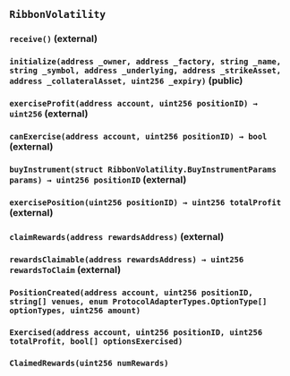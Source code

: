 ## `RibbonVolatility`






### `receive()` (external)





### `initialize(address _owner, address _factory, string _name, string _symbol, address _underlying, address _strikeAsset, address _collateralAsset, uint256 _expiry)` (public)





### `exerciseProfit(address account, uint256 positionID) → uint256` (external)





### `canExercise(address account, uint256 positionID) → bool` (external)





### `buyInstrument(struct RibbonVolatility.BuyInstrumentParams params) → uint256 positionID` (external)





### `exercisePosition(uint256 positionID) → uint256 totalProfit` (external)





### `claimRewards(address rewardsAddress)` (external)





### `rewardsClaimable(address rewardsAddress) → uint256 rewardsToClaim` (external)






### `PositionCreated(address account, uint256 positionID, string[] venues, enum ProtocolAdapterTypes.OptionType[] optionTypes, uint256 amount)`





### `Exercised(address account, uint256 positionID, uint256 totalProfit, bool[] optionsExercised)`





### `ClaimedRewards(uint256 numRewards)`





